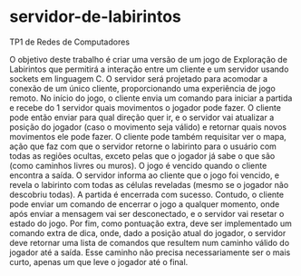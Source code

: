 # servidor-de-labirintos
TP1 de Redes de Computadores

O objetivo deste trabalho é criar uma versão de um jogo de Exploração de Labirintos
que permitirá a interação entre um cliente e um servidor usando sockets em
linguagem C. O servidor será projetado para acomodar a conexão de um único
cliente, proporcionando uma experiência de jogo remoto.
No início do jogo, o cliente envia um comando para iniciar a partida e recebe do
1
servidor quais movimentos o jogador pode fazer. O cliente pode então enviar para
qual direção quer ir, e o servidor vai atualizar a posição do jogador (caso o
movimento seja válido) e retornar quais novos movimentos ele pode fazer. O cliente
pode também requisitar ver o mapa, ação que faz com que o servidor retorne o
labirinto para o usuário com todas as regiões ocultas, exceto pelas que o jogador já
sabe o que são (como caminhos livres ou muros).
O jogo é vencido quando o cliente encontra a saída. O servidor informa ao cliente
que o jogo foi vencido, e revela o labirinto com todas as células reveladas (mesmo
se o jogador não descobriu todas). A partida é encerrada com sucesso.
Contudo, o cliente pode enviar um comando de encerrar o jogo a qualquer
momento, onde após enviar a mensagem vai ser desconectado, e o servidor vai
resetar o estado do jogo.
Por fim, como pontuação extra, deve ser implementado um comando extra de dica,
onde, dado a posição atual do jogador, o servidor deve retornar uma lista de
comandos que resultem num caminho válido do jogador até a saída. Esse caminho
não precisa necessariamente ser o mais curto, apenas um que leve o jogador até o
final.
